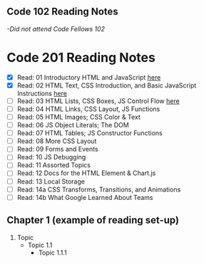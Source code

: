 ## Code 102 Reading Notes
_-Did not attend Code Fellows 102_

# Code 201 Reading Notes
- [X] Read: 01 Introductory HTML and JavaScript [here](class-01.md)
- [X] Read: 02 HTML Text, CSS Introduction, and Basic JavaScript Instructions [here](class-02.md)
- [ ] Read: 03 HTML Lists, CSS Boxes, JS Control Flow [here](class-03.md)
- [ ] Read: 04 HTML Links, CSS Layout, JS Functions
- [ ] Read: 05 HTML Images; CSS Color & Text
- [ ] Read: 06 JS Object Literals; The DOM
- [ ] Read: 07 HTML Tables; JS Constructor Functions
- [ ] Read: 08 More CSS Layout
- [ ] Read: 09 Forms and Events
- [ ] Read: 10 JS Debugging
- [ ] Read: 11 Assorted Topics
- [ ] Read: 12 Docs for the HTML Element & Chart.js
- [ ] Read: 13 Local Storage
- [ ] Read: 14a CSS Transforms, Transitions, and Animations
- [ ] Read: 14b What Google Learned About Teams

## Chapter 1 (example of reading set-up)
1. Topic
   - Topic 1.1
     - Topic 1.1.1
